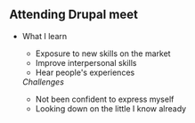 ## Attending Drupal meet
<ul>

  <li>What I learn</li>
  <ul>
    <li>Exposure to new skills on the market</li>
    <li>Improve interpersonal skills </li>
    <li>Hear people's experiences</li>
    </ul>
    <em>Challenges</em>
    <ul>
    <li>Not been confident to express myself </li>
    <li>Looking down on the little I know already</li>
    </ul>
</ul>


